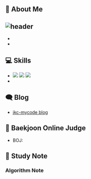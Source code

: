 ## 👋 About Me

![header](https://capsule-render.vercel.app/api?type=waving&color=timeGradient&height=240&section=header&text=%20Welcome%20to%20mycode%20🤗&fontSize=36&animation=fadeIn&fontAlignY=36)
- 
-
-

## 💻 Skills

- <img src="https://img.shields.io/badge/C-172B4D?style=flat&logo=C&logoColor=white"/> <img src="https://img.shields.io/badge/C++-1E88E5?style=flat&logo=C%2B%2B&logoColor=white"/> <img src="https://img.shields.io/badge/Java-4479A1?style=flat&logo=Java&logoColor=white"/>
- 
## 🗨 Blog

- [jkc-mycode blog](https://github.com/jkc-mycode/jkc-mycode.github.io.git)

## 📃 Baekjoon Online Judge

- BOJ: 

## 📁 Study Note


### Algorithm Note

